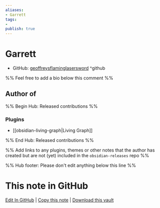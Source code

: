 ```yaml
---
aliases:
- Garrett
tags:
- 
publish: true
---
```


# Garrett

- GitHub: [geoffreysflaminglasersword](https://github.com/geoffreysflaminglasersword/) ^github
<!-- - Discord: `@` ^discord-->
<!-- - Website: <> ^website-->
<!-- - [[Publish sites|Publish site]]: ^publish-->

%% Feel free to add a bio below this comment %%


## Author of

%% Begin Hub: Released contributions %%
### Plugins
- [[obsidian-living-graph|Living Graph]]

%% End Hub: Released contributions %%

%% Add links to any plugins, themes or other notes that the author has created but are not (yet) included in the `obsidian-releases` repo %%

<!--
### Unlisted plugins
-->

<!--
### Others
-->

<!--
## Sponsor this author

- [[GitHub sponsors]]: [Sponsor @geoffreysflaminglasersword on GitHub Sponsors](https://github.com/sponsors/geoffreysflaminglasersword) ^github-sponsor
- [[Buy me a coffee]]: ^buy-me-a-coffee
- [[PayPal]]: ^paypal
- [[Patreon]]: ^patreon

-->

<!--
## Follow this author

- [[YouTube Channels|On YouTube]]: ^youtube
- Twitter: ^twitter
- ...
-->

%% Hub footer: Please don't edit anything below this line %%

# This note in GitHub

<span class="git-footer">[Edit In GitHub](https://github.dev/obsidian-community/obsidian-hub/blob/main/01%20-%20Community/People/geoffreysflaminglasersword.md "git-hub-edit-note") | [Copy this note](https://raw.githubusercontent.com/obsidian-community/obsidian-hub/main/01%20-%20Community/People/geoffreysflaminglasersword.md "git-hub-copy-note") | [Download this vault](https://github.com/obsidian-community/obsidian-hub/archive/refs/heads/main.zip "git-hub-download-vault") </span>
